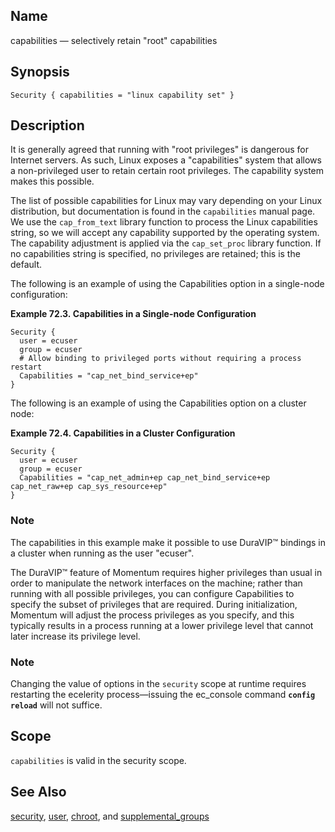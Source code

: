 <a name="conf.ref.capabilities"></a>
## Name

capabilities — selectively retain "root" capabilities

## Synopsis

`Security { capabilities = "linux capability set" }`

<a name="idp23814688"></a>
## Description

It is generally agreed that running with "root privileges" is dangerous for Internet servers. As such, Linux exposes a "capabilities" system that allows a non-privileged user to retain certain root privileges. The capability system makes this possible.

The list of possible capabilities for Linux may vary depending on your Linux distribution, but documentation is found in the `capabilities` manual page. We use the `cap_from_text` library function to process the Linux capabilities string, so we will accept any capability supported by the operating system. The capability adjustment is applied via the `cap_set_proc` library function. If no capabilities string is specified, no privileges are retained; this is the default.

The following is an example of using the Capabilities option in a single-node configuration:

<a name="example.capabilities"></a>

**Example 72.3. Capabilities in a Single-node Configuration**

```
Security {
  user = ecuser
  group = ecuser
  # Allow binding to privileged ports without requiring a process restart
  Capabilities = "cap_net_bind_service+ep"
}
```

The following is an example of using the Capabilities option on a cluster node:

<a name="example.capabilities.cluster"></a>

**Example 72.4. Capabilities in a Cluster Configuration**

```
Security {
  user = ecuser
  group = ecuser
  Capabilities = "cap_net_admin+ep cap_net_bind_service+ep cap_net_raw+ep cap_sys_resource+ep"
}
```

### Note

The capabilities in this example make it possible to use DuraVIP™ bindings in a cluster when running as the user "ecuser".

The DuraVIP™ feature of Momentum requires higher privileges than usual in order to manipulate the network interfaces on the machine; rather than running with all possible privileges, you can configure Capabilities to specify the subset of privileges that are required. During initialization, Momentum will adjust the process privileges as you specify, and this typically results in a process running at a lower privilege level that cannot later increase its privilege level.

### Note

Changing the value of options in the `security` scope at runtime requires restarting the ecelerity process—issuing the ec_console command **`config reload`**         will not suffice.

<a name="idp23829520"></a>
## Scope

`capabilities` is valid in the security scope.

<a name="idp23831776"></a>
## See Also

[security](conf.ref.security.php "security"), [user](conf.ref.user.php "user"), [chroot](conf.ref.chroot.php "chroot"), and [supplemental_groups](conf.ref.supplemental_groups.php "supplemental_groups")
